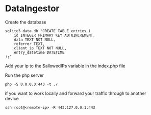 # DataIngestor

Create the database 
```console
sqlite3 data.db "CREATE TABLE entries (
    id INTEGER PRIMARY KEY AUTOINCREMENT,
    data TEXT NOT NULL,
    referrer TEXT,
    client_ip TEXT NOT NULL,
    entry_datetime DATETIME
);"
```

Add your ip to the $allowedIPs variable in the index.php file

Run the php server
```console
php -S 0.0.0.0:443 -t ./
```

if you want to work locally and forward your traffic through to another device

```console
ssh root@<remote-ip> -R 443:127.0.0.1:443
```